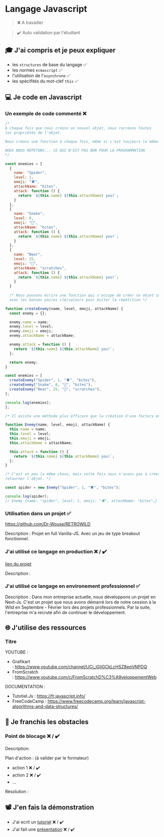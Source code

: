 # Langage Javascript

> ❌ A travailler

> ✔️ Auto validation par l'étudiant

## 🎓 J'ai compris et je peux expliquer

- les `structures` de base du langage ✅
- les normes `ecmascript` ✅
- l'utilisation de l'`asynchrone` ✅
- les spécifités du mot-clef `this` ✅

## 💻 Je code en Javascript

### Un exemple de code commenté ❌

```javascript
/* 
A chaque fois que nous créons un nouvel objet, nous recréons toutes 
les propriétés de l'objet.

Nous créons une fonction à chaque fois, même si c'est toujours la même.

NOUS NOUS RÉPÉTONS... CE QUI N'EST PAS BON POUR LA PROGRAMMATION
*/

const enemies = [
  {
    name: "Spider", 
    level: 1, 
    emoji: "🕷",
    attackName: "bites", 
    attack: function () {
      return `${this.name} ${this.attackName} you!`;
    }
  },
  {
    name: "Snake", 
    level: 6, 
    emoji: "🐍", 
    attackName: "bites", 
    attack: function () {
      return `${this.name} ${this.attackName} you!`;
    }
  },
  {
    name: "Bear", 
    level: 25, 
    emoji: "🐻", 
    attackName: "scratches", 
    attack: function () {
      return `${this.name} ${this.attackName} you!`;
    }
  }
  
  /* Nous pouvons écrire une fonction qui s'occupe de créer un objet initialisé 
  avec les bonnes paires clé/valeurs pour éviter la répétition */

function createEnemy(name, level, emoji, attackName) {
  const enemy = {};

  enemy.name = name;
  enemy.level = level;
  enemy.emoji = emoji; 
  enemy.attackName = attackName;

  enemy.attack = function () {
    return `${this.name} ${this.attackName} you!`;
  };

  return enemy;
}

const enemies = [
  createEnemy("Spider", 1, "🕷", "bites"),
  createEnemy("Snake", 6, "🐍", "bites"),
  createEnemy("Bear", 25, "🐻", "scratches"),
];

console.log(enemies);
];

/* Il existe une méthode plus efficace que la création d'une factory en Javascript. */ 

function Enemy(name, level, emoji, attackName) {
  this.name = name;
  this.level = level;
  this.emoji = emoji;
  this.attackName = attackName;

  this.attack = function () {
    return `${this.name} ${this.attackName} you!`;
  };
}

/* C'est un peu la même chose, mais cette fois nous n'avons pas à créer ni 
retourner l'objet. */

const spider = new Enemy("Spider", 1, "🕷", "bites");

console.log(spider);     
// Enemy {name: "spider", level: 1, emoji: "🕷", attackName: "bites"…}

```

### Utilisation dans un projet ✅

https://github.com/Dr-Wouse/RETROWILD

Description : Projet en full Vanilla-JS. Avec un jeu de type breakout fonctionnel.

### J'ai utilisé ce langage en production ❌ / ✔️

[lien du projet](...)

Description :

### J'ai utilisé ce langage en environement professionnel ✅

Description :
Dans mon entreprise actuelle, nous développons un projet en Next-Js. 
C'est un projet que nous avons démarré lors de notre cession à la Wild en Septembre - Février lors des projets professionnels. 
Par la suite, l'entreprise m'a recruté afin de continuer le développement.

## 🌐 J'utilise des ressources

### Titre

YOUTUBE : 
- Grafikart : https://www.youtube.com/channel/UCj_iGliGCkLcHSZ8eqVNPDQ
- FromScratch : https://www.youtube.com/c/FromScratchD%C3%A9veloppementWeb

DOCUMENTATION : 
- Tutotiel.Js : https://fr.javascript.info/
- FreeCodeCamp : https://www.freecodecamp.org/learn/javascript-algorithms-and-data-structures/

## 🚧 Je franchis les obstacles

### Point de blocage ❌ / ✔️

Description:

Plan d'action : (à valider par le formateur)

- action 1 ❌ / ✔️
- action 2 ❌ / ✔️
- ...

Résolution :

## 📽️ J'en fais la démonstration

- J'ai ecrit un [tutoriel](...) ❌ / ✔️
- J'ai fait une [présentation](...) ❌ / ✔️
